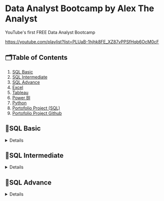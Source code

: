 # Data Analyst Bootcamp by Alex The Analyst

YouTube's first FREE Data Analyst Bootcamp

https://youtube.com/playlist?list=PLUaB-1hjhk8FE_XZ87vPPSfHqb6OcM0cF

## 🗂️Table of Contents
1. [SQL Basic]()
2. [SQL Intermediate]()
3. [SQL Advance]()
4. [Excel]()
5. [Tableau]()
6. [Power BI]()
7. [Python]()
8. [Portofolio Project (SQL)]()
9. [Portofolio Project Github]()

## 📑SQL Basic
<details>

**Part 1** | [Youtube](https://youtu.be/RSlqWnP-Dy8)

- installing SQL Server Management Studio
- create tables

example:
```sql
CREATE TABLE EmployeeSalary
(EmployeeID int,
JobTitle Varchar(50),
Salary int)
```

**Part 2** | [Youtube](https://youtu.be/PyYgERKq25I)

- SELECT and FROM statment

example:
```sql
SELECT TOP 5 *
FROM EmployeeDemographics
```

**Part 3** | [Youtube](https://youtu.be/A9TOuDZTPDU)

- WHERE statment

example:
```sql
SELECT *
FROM EmployeeDemographics
WHERE FirstName <> 'Jim'
```

**Part 4** | [Youtube](https://youtu.be/LXwfzIRD-Ds)

- GROUP BY and ORDER BY statment

example:
```sql
SELECT Age,Gender, COUNT(Gender) AS COUNTGENDER
FROM EmployeeDemographics
WHERE Age > 31
GROUP BY Gender, Age 
ORDER BY AGE DESC
```

</details>

## 📑SQL Intermediate

<details>

**Part 1** | [Youtube](https://youtu.be/9URM1_2S0ho)

- INNER OUTER JOIN 

example:

```sql
SELECT *
FROM EmployeeDemographics
INNER JOIN EmployeeSalary
	ON EmployeeDemographics.EmployeeID = EmployeeSalary.EmployeeID 
```

**Part 2** | [Youtube](https://youtu.be/lYKkro6rKm0)

- UNION and UNION operator

example:

```sql
SELECT *
FROM EmployeeDemographics
UNION ALL
SELECT *
FROM WareHouseEmployeeDemographics
```


**Part 3** | [Youtube](https://youtu.be/Twusw__OzA8)

- CASE statment

example:

```sql
SELECT 
FirstName,
LastName,
Age,
CASE
	WHEN Age > 30 THEN 'Old'
	WHEN Age BETWEEN 27 AND 30 THEN 'Young'
	ELSE 'Baby'
END
FROM EmployeeDemographics
WHERE Age is NOT NULL
ORDER BY Age
```

**Part 4** | [Youtube](https://youtu.be/tYBOMw7Ob8E)

- HAVING clause

example:

```sql
SELECT JobTitle, AVG(Salary)
FROM EmployeeDemographics
JOIN EmployeeSalary
	ON EmployeeDemographics.EmployeeID = EmployeeSalary.EmployeeID
GROUP BY JobTitle
HAVING AVG(Salary) > 45000
ORDER BY AVG(Salary)
```

**Part 5** | [Youtube](https://youtu.be/bhnrIforc7s)

- UPDATE and DELETE data

example:

```sql
UPDATE EmployeeDemographics
SET Age = 31,
Gender = 'Female'
WHERE FirstName = 'Holly' AND LastName = 'Flax'
```

**Part 6** | [Youtube](https://youtu.be/Dk7he_yEs4U)

- Aliasing

example:

```sql
SELECT AVG(Age) AS AvgAge
FROM EmployeeDemographics
```

**Part 7** | [Youtube](https://youtu.be/D6XNlTfglW4)

- PARTITION BY

example:

```sql
SELECT 
FirstName, LastName, Gender, Salary,
COUNT(Gender) OVER (PARTITION BY Gender) AS TotalGender
FROM EmployeeDemographics Demo
JOIN EmployeeSalary Sal
	ON Demo.EmployeeID = Sal.EmployeeID
```

</details>

## 📑SQL Advance

<details>

**Part 1** | [Youtube](https://youtu.be/K1WeoKxLZ5o)

- CTE (Common Table Expression)

example:

```sql

```

**Part 2** | [Youtube](https://youtu.be/RF0LE3hYFrI)

- Create Temporary table

example:

```sql

```

**Part 3** | [Youtube](https://youtu.be/GQj6_6V_jVA)

- String function 

example:

```sql

```

**Part 4** | [Youtube](https://youtu.be/NrBJmtD0kEw)

- Stored Procedures

example:

```sql

```

**Part 5** | [Youtube](https://youtu.be/m1KcNV-Zhmc)

- Subqueries

example:

```sql

```

</details>